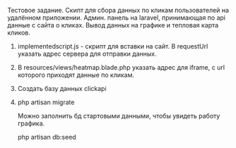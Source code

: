 Тестовое задание. Скипт для сбора данных по кликам пользователей на удалённом приложении. Админ. панель на laravel, принимающая по api данные с сайта о кликах. Вывод данных на графике и тепловая карта кликов. 


1. implementedscript.js - скрипт для вставки на сайт. 
В requestUrl указать адрес сервера для отправки данных.

2. В resources/views/heatmap.blade.php указать адрес для iframe, с url которого приходят данные по кликам.

3. Создать базу данных clickapi

4. php artisan migrate

   Можно заполнить бд стартовыми данными, чтобы увидеть работу графика.
  
   php artisan db:seed 
